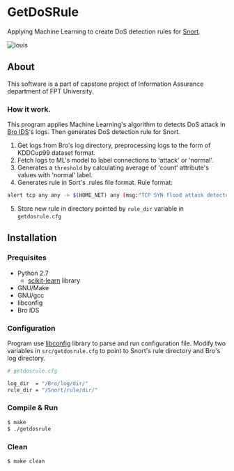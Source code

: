 # GetDoSRule
Applying Machine Learning to create DoS detection rules for [Snort](https://www.snort.org/).

![louis](http://www2.siit.tu.ac.th/crd/wp-content/uploads/2014/04/LogoFUNew.png)

## About
This software is a part of capstone project of Information Assurance department of FPT University.

### How it work.
This program applies Machine Learning's algorithm to detects DoS attack in [Bro IDS](https://www.bro.org/)'s logs. Then generates DoS detection rule for Snort.
1. Get logs from Bro's log directory, preprocessing logs to the form of KDDCup99 dataset format.
2. Fetch logs to ML's model to label connections to 'attack' or 'normal'.
3. Generates a `threshold` by calculating average of 'count' attribute's values with 'normal' label.
4. Generates rule in Sort's .rules file format. Rule format: 
```sh
alert tcp any any -> $(HOME_NET) any (msg:"TCP SYN flood attack detected"; flags:S; threshold: type threshold, track by_dst, count 0 , seconds 2; sid: 5000001; rev:1;)
```
5. Store new rule in directory pointed by `rule_dir` variable in `getdosrule.cfg`
## Installation

### Prequisites
* Python 2.7
  * [scikit-learn](http://scikit-learn.org/stable/index.html) library
* GNU/Make
* GNU/gcc
* libconfig
* Bro IDS

### Configuration
Program use [libconfig](https://github.com/hyperrealm/libconfig) library to parse and run configuration file.
Modify two variables in `src/getdosrule.cfg` to point to Snort's rule directory and Bro's log directory.
```sh
# getdosrule.cfg

log_dir  = "/Bro/log/dir/"
rule_dir = "/Snort/rule/dir/"
```

### Compile & Run
```sh
$ make
$ ./getdosrule
```
### Clean
```sh
$ make clean
```

